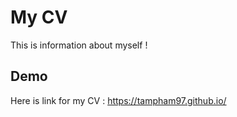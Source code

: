 # My CV
This is information about myself !

## Demo 
Here is link for my CV : https://tampham97.github.io/

